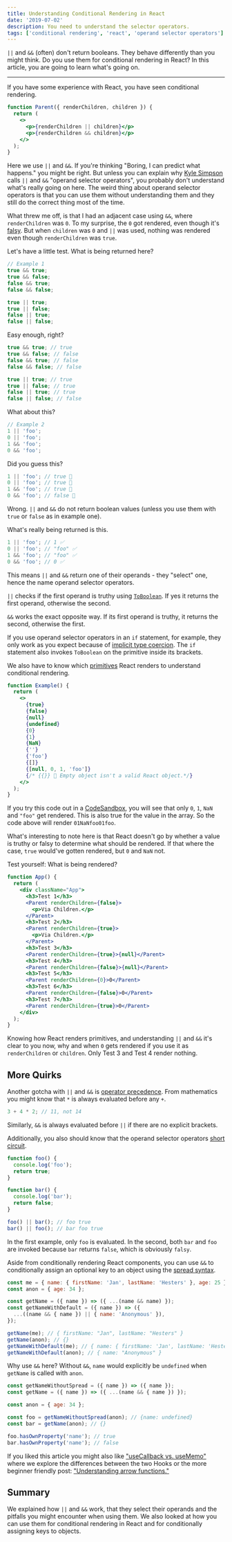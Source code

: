 ```yaml
---
title: Understanding Conditional Rendering in React
date: '2019-07-02'
description: You need to understand the selector operators.
tags: ['conditional rendering', 'react', 'operand selector operators']
---
```


`||` and `&&` (often) don't return booleans. They behave differently than you might think. Do you use them for conditional rendering in React? In this article, you are going to learn what's going on.

---

If you have some experience with React, you have seen conditional rendering.

```jsx
function Parent({ renderChildren, children }) {
  return (
    <>
      <p>{renderChildren || children}</p>
      <p>{renderChildren && children}</p>
    </>
  );
}
```

Here we use `||` and `&&`. If you're thinking "Boring, I can predict what happens." you might be right. But unless you can explain why [Kyle Simpson](https://twitter.com/getify) calls `||` and `&&` "operand selector operators", you probably don't understand what's really going on here. The weird thing about operand selector operators is that you can use them without understanding them and they still do the correct thing most of the time.

What threw me off, is that I had an adjacent case using `&&`, where `renderChildren` was `0`. To my surprise, the `0` got rendered, even though it's [falsy](https://developer.mozilla.org/de/docs/Glossary/Falsy). But when `children` was `0` and `||` was used, nothing was rendered even though `renderChildren` was `true`.

Let's have a little test. What is being returned here?

```js
// Example 1
true && true;
true && false;
false && true;
false && false;

true || true;
true || false;
false || true;
false || false;
```

Easy enough, right?

```js
true && true; // true
true && false; // false
false && true; // false
false && false; // false

true || true; // true
true || false; // true
false || true; // true
false || false; // false
```

What about this?

```js
// Example 2
1 || 'foo';
0 || 'foo';
1 && 'foo';
0 && 'foo';
```

Did you guess this?

```js
1 || 'foo'; // true 🔴
0 || 'foo'; // true 🔴
1 && 'foo'; // true 🔴
0 && 'foo'; // false 🔴
```

Wrong. `||` and `&&` do not return boolean values (unless you use them with `true` or `false` as in example one).

What's really being returned is this.

```js
1 || 'foo'; // 1 ✅
0 || 'foo'; // "foo" ✅
1 && 'foo'; // "foo" ✅
0 && 'foo'; // 0 ✅
```

This means `||` and `&&` return one of their operands - they "select" one, hence the name operand selector operators.

`||` checks if the first operand is truthy using [`ToBoolean`](https://www.ecma-international.org/ecma-262/5.1/#sec-9.2). If yes it returns the first operand, otherwise the second.

`&&` works the exact opposite way. If its first operand is truthy, it returns the second, otherwise the first.

If you use operand selector operators in an `if` statement, for example, they only work as you expect because of [implicit type coercion](https://developer.mozilla.org/en-US/docs/Glossary/Type_coercion). The `if` statement also invokes `ToBoolean` on the primitive inside its brackets.

We also have to know which [primitives](https://developer.mozilla.org/en-US/docs/Web/JavaScript/Data_structures) React renders to understand conditional rendering.

```jsx
function Example() {
  return (
    <>
      {true}
      {false}
      {null}
      {undefined}
      {0}
      {1}
      {NaN}
      {''}
      {'foo'}
      {[]}
      {[null, 0, 1, 'foo']}
      {/* {{}} 🔴 Empty object isn't a valid React object.*/}
    </>
  );
}
```

If you try this code out in a [CodeSandbox](https://codesandbox.io/), you will see that only `0`, `1`, `NaN` and `"foo"` get rendered. This is also true for the value in the array. So the code above will render `01NaNfoo01foo`.

What's interesting to note here is that React doesn't go by whether a value is truthy or falsy to determine what should be rendered. If that where the case, `true` would've gotten rendered, but `0` and `NaN` not.

Test yourself: What is being rendered?

```jsx
function App() {
  return (
    <div className="App">
      <h3>Test 1</h3>
      <Parent renderChildren={false}>
        <p>Via Children.</p>
      </Parent>
      <h3>Test 2</h3>
      <Parent renderChildren={true}>
        <p>Via Children.</p>
      </Parent>
      <h3>Test 3</h3>
      <Parent renderChildren={true}>{null}</Parent>
      <h3>Test 4</h3>
      <Parent renderChildren={false}>{null}</Parent>
      <h3>Test 5</h3>
      <Parent renderChildren={0}>0</Parent>
      <h3>Test 6</h3>
      <Parent renderChildren={false}>0</Parent>
      <h3>Test 7</h3>
      <Parent renderChildren={true}>0</Parent>
    </div>
  );
}
```

Knowing how React renders primitives, and understanding `||` and `&&` it's clear to you now, why and when `0` gets rendered if you use it as `renderChildren` or `children`. Only Test 3 and Test 4 render nothing.

## More Quirks

Another gotcha with `||` and `&&` is [operator precedence](https://developer.mozilla.org/en-US/docs/Web/JavaScript/Reference/Operators/Operator_Precedence). From mathematics you might know that `*` is always evaluated before any `+`.

```js
3 + 4 * 2; // 11, not 14
```

Similarly, `&&` is always evaluated before `||` if there are no explicit brackets.

Additionally, you also should know that the operand selector operators [short circuit](https://developer.mozilla.org/en-US/docs/Web/JavaScript/Reference/Operators/Logical_Operators#Short-circuit_evaluation).

```js
function foo() {
  console.log('foo');
  return true;
}

function bar() {
  console.log('bar');
  return false;
}

foo() || bar(); // foo true
bar() || foo(); // bar foo true
```

In the first example, only `foo` is evaluated. In the second, both `bar` and `foo` are invoked because `bar` returns `false`, which is obviously `falsy`.

Aside from conditionally rendering React components, you can use `&&` to conditionally assign an optional key to an object using the [spread syntax](https://developer.mozilla.org/en-US/docs/Web/JavaScript/Reference/Operators/Spread_syntax).

```js
const me = { name: { firstName: 'Jan', lastName: 'Hesters' }, age: 25 };
const anon = { age: 34 };

const getName = ({ name }) => ({ ...(name && name) });
const getNameWithDefault = ({ name }) => ({
  ...((name && { name }) || { name: 'Anonymous' }),
});

getName(me); // { firstName: "Jan", lastName: "Hesters" }
getName(anon); // {}
getNameWithDefault(me); // { name: { firstName: 'Jan', lastName: 'Hesters' } }
getNameWithDefault(anon); // { name: "Anonymous" }
```

Why use `&&` here? Without `&&`, `name` would explicitly be `undefined` when `getName` is called with `anon`.

```js
const getNameWithoutSpread = ({ name }) => ({ name });
const getName = ({ name }) => ({ ...(name && { name }) });

const anon = { age: 34 };

const foo = getNameWithoutSpread(anon); // {name: undefined}
const bar = getName(anon); // {}

foo.hasOwnProperty('name'); // true
bar.hasOwnProperty('name'); // false
```

If you liked this article you might also like ["useCallback vs. useMemo"](https://janhesters.com/usecallback-vs-usememo/) where we explore the differences between the two Hooks or the more beginner friendly post: ["Understanding arrow functions."](https://janhesters.com/understanding-arrow-functions)

## Summary

We explained how `||` and `&&` work, that they select their operands and the pitfalls you might encounter when using them. We also looked at how you can use them for conditional rendering in React and for conditionally assigning keys to objects.
